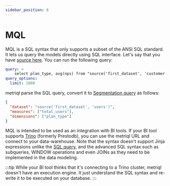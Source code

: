 ```yaml
---
sidebar_position: 6
---
```


# MQL

MQL is a SQL syntax that only supports a subset of the ANSI SQL standard. It lets us query the models directly using SQL interface. Let's say that you have [source here](/query/segmentation). You can run the following query:

```yml
query: >
    select plan_type, avg(nps) from "source('first_dataset', 'customer')" group by 1
query_options:
  limit: 1000
```

metriql parse the SQL query, convert it to [Segmentation query](/query/segmentation) as follows:


```json
{
  "dataset": "source('first_dataset', 'users')",
  "measures": ["total_users"],
  "dimensions": ["plan_type"]
}
```


MQL is intended to be used as an integration with BI tools. If your BI tool supports [Trino](https://trino.io) (formerly Prestodb), you can use the metriql URL and connect to your data-warehouse. Note that the syntax doesn't support Jinja expressions unlike the [SQL query](/query/sql), and the advanced SQL syntax such as subqueries, WINDOW operations and even JOINs as they need to be implemented in the data modeling.

:::tip
While your BI tool thinks that it's connecting to a Trino cluster, metriql doesn't have an execution engine. It just understand the SQL syntax and re-write it to be executed on your database.
:::